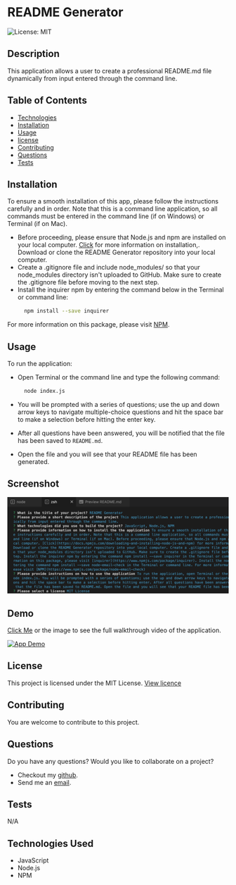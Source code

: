 # README Generator

  ![License: MIT](https://img.shields.io/badge/License-MIT-yellow.svg)

  ## Description
  This application allows a user to create a professional README.md file dynamically from input entered through the command line. 

  ## Table of Contents
  * [Technologies](#technologies)
  * [Installation](#installation)
  * [Usage](#usage)
  * [license](#license)
  * [Contributing](#contributing)
  * [Questions](#questions)
  * [Tests](#tests)
  
 
  ## Installation 
  To ensure a smooth installation of this app, please follow the instructions carefully and in order. Note that this is a command line application, so all commands must be entered in the command line (if on Windows) or Terminal (if on Mac). 
  * Before proceeding, please ensure that Node.js and npm are installed on your local computer. [Click](https://docs.npmjs.com/downloading-and-installing-node-js-and-npm) for more information on installation,. Download or clone the README Generator repository into your local computer. 
  * Create a .gitignore file and include node_modules/ so that your node_modules directory isn't uploaded to GitHub. Make sure to create the .gitignore file before moving to the next step. 
  * Install the inquirer npm by entering the command below in the Terminal or command line: 
    ```bash
      npm install --save inquirer
    ```  
  For more information on this package, please visit [NPM](https://www.npmjs.com/package/inquirer).

  ## Usage
  To run the application: 
  * Open Terminal or the command line and type the following command:

    ```bash
      node index.js
    ``` 
  * You will be prompted with a series of questions; use the up and down arrow keys to navigate multiple-choice questions and hit the space bar to make a selection before hitting the enter key. 
  * After all questions have been answered, you will be notified that the file has been saved to ```README.md```. 
  * Open the file and you will see that your README file has been generated.

  ## Screenshot
  ![Screenshot](./images/screenshot2.png)

  ## Demo
  [Click Me](https://drive.google.com/file/d/1uCxceQ2KLszsEc2azfJzvw4tK-BOO98C/view) or the image to see the full walkthrough video of the application.

  [![App Demo](./images/walkthrough.gif)](https://drive.google.com/file/d/1uCxceQ2KLszsEc2azfJzvw4tK-BOO98C/view)

  ## License
  This project is licensed under the MIT License. [View licence](https://opensource.org/licenses/MIT)

  ## Contributing
  You are welcome to contribute to this project.

  ## Questions
  Do you have any questions? Would you like to collaborate on a project?
  * Checkout my [github](https://github.com/ladykays).
  * Send me an [email](mailto:ladykerrion@yahoo.com).

  ## Tests
  N/A

  ## Technologies Used
  * JavaScript  
  * Node.js  
  * NPM 

